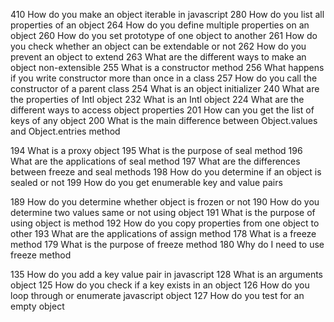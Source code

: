 410	How do you make an object iterable in javascript
280	How do you list all properties of an object
264	How do you define multiple properties on an object
260	How do you set prototype of one object to another
261	How do you check whether an object can be extendable or not
262	How do you prevent an object to extend
263	What are the different ways to make an object non-extensible
255	What is a constructor method
256	What happens if you write constructor more than once in a class
257	How do you call the constructor of a parent class
254	What is an object initializer
240	What are the properties of Intl object
232	What is an Intl object
224	What are the different ways to access object properties
201	How can you get the list of keys of any object
200	What is the main difference between Object.values and Object.entries method

194	What is a proxy object
195	What is the purpose of seal method
196	What are the applications of seal method
197	What are the differences between freeze and seal methods
198	How do you determine if an object is sealed or not
199	How do you get enumerable key and value pairs

189	How do you determine whether object is frozen or not
190	How do you determine two values same or not using object
191	What is the purpose of using object is method
192	How do you copy properties from one object to other
193	What are the applications of assign method
178	What is a freeze method
179	What is the purpose of freeze method
180	Why do I need to use freeze method

135	How do you add a key value pair in javascript
128	What is an arguments object
125	How do you check if a key exists in an object
126	How do you loop through or enumerate javascript object
127	How do you test for an empty object
